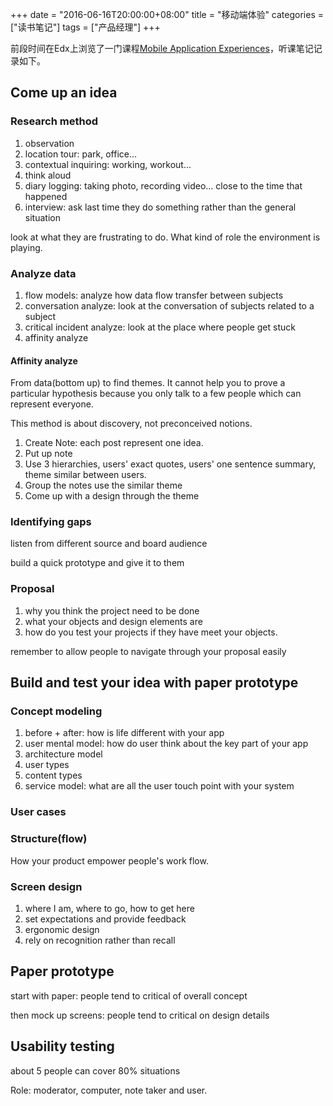 +++
date = "2016-06-16T20:00:00+08:00"
title = "移动端体验"
categories = ["读书笔记"]
tags = ["产品经理"]
+++

前段时间在Edx上浏览了一门课程[Mobile Application Experiences](https://courses.edx.org/courses/course-v1:MITx+21W.789.1x+1T2016/info)，听课笔记记录如下。

## Come up an idea

### Research method

1. observation
2. location tour: park, office...
3. contextual inquiring: working, workout...
4. think aloud
5. diary logging: taking photo, recording video... close to the time that happened
6. interview: ask last time they do something rather than the general situation

look at what they are frustrating to do. What kind of role the environment is playing.

### Analyze data

1. flow models: analyze how data flow transfer between subjects
2. conversation analyze: look at the conversation of subjects related to a subject
3. critical incident analyze: look at the place where people get stuck
4. affinity analyze

#### Affinity analyze

From data(bottom up) to find themes.
It cannot help you to prove a particular hypothesis because you only talk to a few people which can represent everyone.

This method is about discovery, not preconceived notions.

1. Create Note: each post represent one idea.
2. Put up note
3. Use 3 hierarchies, users' exact quotes, users' one sentence summary, theme similar between users.
4. Group the notes use the similar theme
5. Come up with a design through the theme

### Identifying gaps

listen from different source and board audience

build a quick prototype and give it to them

### Proposal

1. why you think the project need to be done
2. what your objects and design elements are
3. how do you test your projects if they have meet your objects.

remember to allow people to navigate through your proposal easily

## Build and test your idea with paper prototype

### Concept modeling

1. before + after: how is life different with your app
1. user mental model: how do user think about the key part of your app
1. architecture model
1. user types
1. content types
1. service model: what are all the user touch point with your system

### User cases

### Structure(flow)

How your product empower people's work flow.

### Screen design

1. where I am, where to go, how to get here
2. set expectations and provide feedback
3. ergonomic design
4. rely on recognition rather than recall

## Paper prototype

start with paper: people tend to critical of overall concept

then mock up screens: people tend to critical on design details

## Usability testing

about 5 people can cover 80% situations

Role: moderator, computer, note taker and user.
